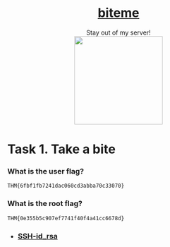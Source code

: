 # <div align="center">[biteme](https://tryhackme.com/r/room/biteme)</div>
<div align="center">Stay out of my server!</div>
<div align="center">
<img src="https://github.com/user-attachments/assets/f2ba38ee-f025-439a-bae3-ba631a0365a0" height="200"></img>
</div>

# Task 1. Take a bite
### What is the user flag?
```
THM{6fbf1fb7241dac060cd3abba70c33070}
```
### What is the root flag?
```
THM{0e355b5c907ef7741f40f4a41cc6678d}
```
* ### [SSH-id_rsa](https://github.com/Esther7171/THM-Walkthroughs/blob/main/Room/Biteme/bite-me-ssh.png)
